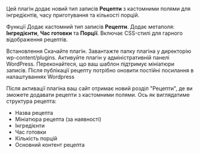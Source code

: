 Цей плагін  додає новий тип записів **Рецепти**  з кастомними полями для інгредієнтів, часу приготування та кількості порцій.

Функції
Додає кастомний тип записів **Рецепти**.
Додає метаполя: **Інгредієнти**, **Час готовки** та **Порції**.
Включає CSS-стилі для гарного відображення рецептів.

Встановлення
Скачайте плагін.
Завантажте папку плагіна у директорію wp-content/plugins.
Активуйте плагін у адміністративній панелі WordPress.
Переконайтеся, що ваш шаблон підтримує мініатюри записів.
Після публікації рецепту потрібно оновити постійні посилання в налаштуваннях Wordpress

Після активації плагіна ваш сайт отримає новий розділ "Рецепти", де ви зможете додавати рецепти з кастомними полями. Ось як виглядатиме структура рецепта:
- Назва рецепта
- Мініатюра рецепта (за наявності)
- Інгредієнти
- Час готовки
- Кількість порцій
- Основний контент рецепта
